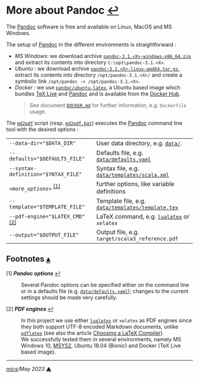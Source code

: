 # <span id="top">More about Pandoc</span> <span style="size:25%;"><a href="../README.md" title="Back to README">↩</a></span>
<!-- created by mics (https://github.com/michelou/) on December 2020 -->

The [Pandoc] software is free and available on Linux, MacOS and MS Windows.

The setup of [Pandoc] in the different environments is straightforward :
- *MS Windows*: we download archive [`pandoc-3.1.<X>-windows-x86_64.zip`][pandoc_downloads] and extract its contents into directory `C:\opt\pandoc-3.1.<X>`.
- *Ubuntu* : we download archive [`pandoc-3.1.<X>-linux-amd64.tar.gz`][pandoc_downloads], extract its contents into directory `/opt/pandoc-3.1.<X>/` and create a symbolic link `/opt/pandoc -> /opt/pandoc-3.1.<X>`.
- *Docker* : we use [`pandoc/ubuntu-latex`][docker_pandoc], a Ubuntu based image which bundles [TeX Live][tex_live] and [Pandoc] and is available from the [Docker Hub][docker_hub].
  > See document [`DOCKER.md`](./DOCKER.md) for further information, e.g. `Dockerfile` usage.


The [`md2pdf`](../md2pdf) script (resp. [`md2pdf.bat`](../md2pdf.bat)) executes the [Pandoc](https://pandoc.org/) command line tool with the desired options :

<table style="max-width:720px;">
<tr>
  <td><code>--data-dir="$DATA_DIR"</code></td>
  <td>User data directory, e.g. <a href="../data/"><code>data/</code></a>.</td>
</tr>
<tr>
  <td><code>--defaults="$DEFAULTS_FILE"</code></td>
  <td>Defaults file, e.g. <a href="../data/defaults.yaml"><code>data/defaults.yaml</code></a></td>
</tr>
<tr>
  <td><code>--syntax-definition="$YNTAX_FILE"</code></td>
  <td>Syntax file, e.g. <a href="../data/templates/scala.xml"><code>data/templates/scala.xml</code></a></td>
</tr>
<tr>
  <td><i><code>&lt;more_options&gt;</code></i> <sup id="anchor_01"><a href="#footnote_01">[1]</a></sup></td>
  <td>further options, like variable definitions</td>
</tr>
<tr>
  <td><code>--template="$TEMPLATE_FILE"</code></td>
  <td>Template file, e.g. <a href="../data/templates/template.tex"><code>data/templates/template.tex</code></a></td>
</tr>
<tr>
  <td><code>--pdf-engine="$LATEX_CMD"</code> <sup id="anchor_02"><a href="#footnote_02">[2]</a></sup></td>
  <td>LaTeX command, e.g. <a href="http://www.luatex.org/"><code>lualatex</code></a> or <code>xelatex</code></td>
</tr>
<tr>
  <td><code>--output="$OUTPUT_FILE"</code></td>
  <td>Output file, e.g. <code>target/scala3_reference.pdf</code></td>
</tr>
</table>

## <span id="footnotes">Footnotes</span> [**&#x25B4;**](#top)

<span id="footnote_01">[1]</span> ***Pandoc options*** [↩](#anchor_01)

<dl><dd>
Several Pandoc options can be specified either on the command line or in a defaults file (e.g. <a href="../data/defaults.yaml"><code>data/defaults.yaml</code></a>); changes to the current settings should be made very carefully.
</dd></dl>

<span id="footnote_02">[2]</span> ***PDF engines*** [↩](#anchor_02)

<dl><dd>
In this project we use either <a href="http://www.luatex.org/"><code>lualatex</code></a> or <code>xelatex</code> as PDF engines since they both support UTF-8 encoded Markdown documents, unlike <a href="https://linux.die.net/man/1/pdflatex"><code>pdflatex</code></a> (see also the article <a href="https://www.overleaf.com/learn/latex/Choosing%20a%20LaTeX%20Compiler">Choosing a LaTeX Compiler</a>).<br/>We successfully tested them in several environments, namely MS Windows 10, <a href="https://www.msys2.org/">MSYS2</a>, Ubuntu 18.04 (Bionic) and Docker (TeX Live based image).
</dd></dl>

***

*[mics](https://github.com/michelou/)/May 2023* [**&#9650;**](#top "Back to top")
<span id="bottom">&nbsp;</span>

[docker_entrypoint]: https://docs.docker.com/engine/reference/builder/#entrypoint "ENTRYPOINT instruction"
[docker_env]: https://docs.docker.com/engine/reference/builder/#env
[docker_hub]: https://hub.docker.com/
[docker_pandoc]: https://hub.docker.com/r/pandoc/ubuntu-latex
[pandoc]: https://pandoc.org/ "A universal document converter"
[pandoc_downloads]: https://github.com/jgm/pandoc/releases/
[tex_live]: https://tug.org/texlive/
